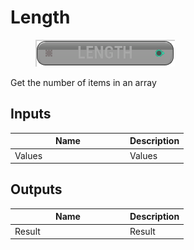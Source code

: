 # Length

<div align="left" data-full-width="false"><figure><img src="../../../.gitbook/assets/length.png" alt=""><figcaption></figcaption></figure></div>

Get the number of items in an array

## Inputs

<table><thead><tr><th width="170">Name</th><th>Description</th></tr></thead><tbody><tr><td>Values</td><td>Values</td></tr></tbody></table>

## Outputs

<table><thead><tr><th width="170">Name</th><th>Description</th></tr></thead><tbody><tr><td>Result</td><td>Result</td></tr></tbody></table>
